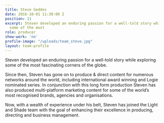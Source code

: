 ```yaml
---
title: Steve Geddes
date: 2016-10-01 11:30:00 Z
position: 11
excerpt: Steven developed an enduring passion for a well-told story while exploring
  some of the most
role: producer
show-work: 'no'
profile-image: "/uploads/team_steve.jpg"
layout: team-profile
---
```


Steven developed an enduring passion for a well-told story while exploring some of the most fascinating corners of the globe.

Since then, Steven has gone on to produce & direct content for numerous networks around the world, including international award winning and Logie nominated series. In conjunction with this long form production Steven has also produced multi-platform marketing content for some of the world’s most recognised brands, agencies and organisations.

Now, with a wealth of experience under his belt, Steven has joined the Light and Shade team with the goal of enhancing their excellence in producing, directing and business management.
